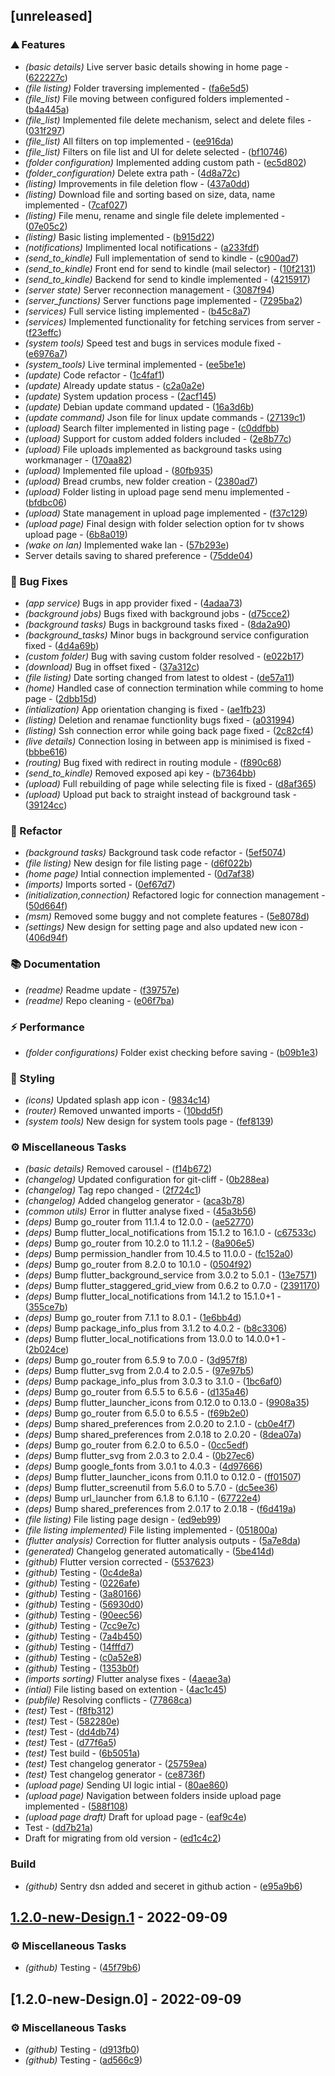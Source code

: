 ## [unreleased]

### ⛰️  Features

- *(basic details)* Live server basic details showing in home page - ([622227c](https://github.com/orhun/git-cliff/commit/622227c3f9e18d9b299909c234ac83aa720989a5))
- *(file listing)* Folder traversing implemented - ([fa6e5d5](https://github.com/orhun/git-cliff/commit/fa6e5d5133602a0adc224537ec6c8a661018e964))
- *(file_list)* File moving between configured folders implemented - ([b4a445a](https://github.com/orhun/git-cliff/commit/b4a445ae990c4052a610a6261725e4c95a259258))
- *(file_list)* Implemented file delete mechanism, select and delete files - ([031f297](https://github.com/orhun/git-cliff/commit/031f29765ee1ff18a28161192ff22b39b00a99de))
- *(file_list)* All filters on top implemented - ([ee916da](https://github.com/orhun/git-cliff/commit/ee916daf21384111c21c87dabdc45877547a91b6))
- *(file_list)* Filters on file list and UI for delete selected - ([bf10746](https://github.com/orhun/git-cliff/commit/bf1074636c13c1c0621a828e5b9c8e46d24cbe1b))
- *(folder configuration)* Implemented adding custom path - ([ec5d802](https://github.com/orhun/git-cliff/commit/ec5d802baf541f65d2e51e75dc43b1d8568b204e))
- *(folder_configuration)* Delete extra path - ([4d8a72c](https://github.com/orhun/git-cliff/commit/4d8a72cf7620440cdd632e26e87a5bb1e11e2f0b))
- *(listing)* Improvements in file deletion flow - ([437a0dd](https://github.com/orhun/git-cliff/commit/437a0dda056706a6aafebe02f107b57fb1240415))
- *(listing)* Download file and sorting based on size, data, name implemented - ([7caf027](https://github.com/orhun/git-cliff/commit/7caf027cf9394f57478431198cb76aa99126731c))
- *(listing)* File menu, rename and single file delete implemented - ([07e05c2](https://github.com/orhun/git-cliff/commit/07e05c222b3d0852ada5214ed15d2ab4eb42513b))
- *(listing)* Basic listing implemented - ([b915d22](https://github.com/orhun/git-cliff/commit/b915d22d738dc40253df9334f6a9e5ac6792534e))
- *(notifications)* Implimented local notifications - ([a233fdf](https://github.com/orhun/git-cliff/commit/a233fdf780d9bc1c29c8b4eb261dd8a8e608e182))
- *(send_to_kindle)* Full implementation of send to kindle - ([c900ad7](https://github.com/orhun/git-cliff/commit/c900ad7e70193015432e865b137142ebd4d1f94f))
- *(send_to_kindle)* Front end for send to kindle (mail selector) - ([10f2131](https://github.com/orhun/git-cliff/commit/10f2131f99225c011a72ddb60608c205d944a150))
- *(send_to_kindle)* Backend for send to kindle implemented - ([4215917](https://github.com/orhun/git-cliff/commit/4215917230d887f71d3f34ddbf32b9552f4a5d3b))
- *(server state)* Server reconnection management - ([3087f94](https://github.com/orhun/git-cliff/commit/3087f941bac0f45dea32b696987ead3501a81768))
- *(server_functions)* Server functions page implemented - ([7295ba2](https://github.com/orhun/git-cliff/commit/7295ba224de475ff17cc7127649bf0220536f0fc))
- *(services)* Full service listing implemented - ([b45c8a7](https://github.com/orhun/git-cliff/commit/b45c8a7f751803aee978c80f1be3a92ee1f93a80))
- *(services)* Implemented functionality for fetching services from server - ([f23effc](https://github.com/orhun/git-cliff/commit/f23effc58dc126ee91bdcae1100b11ed9191f67d))
- *(system tools)* Speed test and bugs in services module fixed - ([e6976a7](https://github.com/orhun/git-cliff/commit/e6976a7192b25198224f877a729a122c3c5a63c6))
- *(system_tools)* Live terminal implemented - ([ee5be1e](https://github.com/orhun/git-cliff/commit/ee5be1e4b465bd11904d89004656f638bb9fb092))
- *(update)* Code refactor - ([1c4faf1](https://github.com/orhun/git-cliff/commit/1c4faf17822470eb190b14a5f81842ea82d6fb5d))
- *(update)* Already update status - ([c2a0a2e](https://github.com/orhun/git-cliff/commit/c2a0a2ebcb24d0a3873a9b35ab6cbcf8205a6a07))
- *(update)* System updation process - ([2acf145](https://github.com/orhun/git-cliff/commit/2acf145aa8ff914cfdf7947d96471f33becb9ba6))
- *(update)* Debian update command updated - ([16a3d6b](https://github.com/orhun/git-cliff/commit/16a3d6b6943af83d221d40be245d639fc7ea97db))
- *(update command)* Json file for linux update commands - ([27139c1](https://github.com/orhun/git-cliff/commit/27139c1e3ea6324818759bf1fdc5843299cfc39d))
- *(upload)* Search filter implemented in listing page - ([c0ddfbb](https://github.com/orhun/git-cliff/commit/c0ddfbb336264c8e9869ca65e657c57c6f96d274))
- *(upload)* Support for custom added folders included - ([2e8b77c](https://github.com/orhun/git-cliff/commit/2e8b77c6416840d5c5f7ea5c5541c593f4f03b00))
- *(upload)* File uploads implemented as background tasks using workmanager - ([170aa82](https://github.com/orhun/git-cliff/commit/170aa8226d790ffe41ae72f9ef6d97c3da6135bd))
- *(upload)* Implemented file upload - ([80fb935](https://github.com/orhun/git-cliff/commit/80fb935e6b406d17599bc482d9e690dd330ad768))
- *(upload)* Bread crumbs, new folder creation - ([2380ad7](https://github.com/orhun/git-cliff/commit/2380ad774744dd2f74003d4944ede2eb8065a735))
- *(upload)* Folder listing in upload page send menu implemented - ([bfdbc06](https://github.com/orhun/git-cliff/commit/bfdbc060393e334fc3cc76b8082d814351fb2de4))
- *(upload)* State management in upload page implemented - ([f37c129](https://github.com/orhun/git-cliff/commit/f37c129c7d63e033734650321437e0eeb89e1876))
- *(upload page)* Final design with folder selection option for tv shows upload page - ([6b8a019](https://github.com/orhun/git-cliff/commit/6b8a019d05c624fea2833df3665ea1714cd4600d))
- *(wake on lan)* Implemented wake lan - ([57b293e](https://github.com/orhun/git-cliff/commit/57b293e62bed9b6f264699463998fa4c8cd98e9f))
- Server details saving to shared preference - ([75dde04](https://github.com/orhun/git-cliff/commit/75dde04432ea1feedbfeb77819a48ee98bf61d69))

### 🐛 Bug Fixes

- *(app service)* Bugs in app provider fixed - ([4adaa73](https://github.com/orhun/git-cliff/commit/4adaa73e0889c48a9c576d94fa595ac941aa5fd4))
- *(background jobs)* Bugs fixed with background jobs - ([d75cce2](https://github.com/orhun/git-cliff/commit/d75cce23d92d695585f2d5b03d3187e51f8f0175))
- *(background tasks)* Bugs in background tasks fixed - ([8da2a90](https://github.com/orhun/git-cliff/commit/8da2a90f8599776652c7d8b08889bba49e1bc32a))
- *(background_tasks)* Minor bugs in background service configuration fixed - ([4d4a69b](https://github.com/orhun/git-cliff/commit/4d4a69b4facaea5833ac43f9202e162dad6306e9))
- *(custom folder)* Bug with saving custom folder resolved - ([e022b17](https://github.com/orhun/git-cliff/commit/e022b17483519f914f9fd1f5425b1558c7a75156))
- *(download)* Bug in offset fixed - ([37a312c](https://github.com/orhun/git-cliff/commit/37a312c36db8214763f5c6fda4f5f8afa17aa9d7))
- *(file listing)* Date sorting changed from latest to oldest - ([de57a11](https://github.com/orhun/git-cliff/commit/de57a118cb4b4138934578f2a6a00c555f063b9c))
- *(home)* Handled case of connection termination while comming to home page - ([2dbb15d](https://github.com/orhun/git-cliff/commit/2dbb15d59af51f86a2cfd2c806cbcb2f081fc71c))
- *(intialization)* App orientation changing is fixed - ([ae1fb23](https://github.com/orhun/git-cliff/commit/ae1fb2328f098be086e80df3351ae2d8d8242c49))
- *(listing)* Deletion and renamae functionlity bugs fixed - ([a031994](https://github.com/orhun/git-cliff/commit/a031994921a3c5269bc7fb17e384b5eab3ef3533))
- *(listing)* Ssh connection error while going back page fixed - ([2c82cf4](https://github.com/orhun/git-cliff/commit/2c82cf4afa26855a862058e52e684c9a4dc0fe8c))
- *(live details)* Connection losing in between app is minimised is fixed - ([bbbe616](https://github.com/orhun/git-cliff/commit/bbbe616b4b779356a5218d0d8aaeb42f28a0fb80))
- *(routing)* Bug fixed with redirect in routing module - ([f890c68](https://github.com/orhun/git-cliff/commit/f890c68f15ce321469fac4f1493d1667c163fbea))
- *(send_to_kindle)* Removed exposed api key - ([b7364bb](https://github.com/orhun/git-cliff/commit/b7364bb4a559494c4aa2898203f6591689ab9b0c))
- *(upload)* Full rebuilding of page while selecting file is fixed - ([d8af365](https://github.com/orhun/git-cliff/commit/d8af36542990d425d1efee9485effbea6c8a38eb))
- *(upload)* Upload put back to straight instead of background task - ([39124cc](https://github.com/orhun/git-cliff/commit/39124cc00e9d4c5b14b3ff7e85e61d7cd0f9e625))

### 🚜 Refactor

- *(background tasks)* Background task code refactor - ([5ef5074](https://github.com/orhun/git-cliff/commit/5ef507425bd546f68f97c7687434efacd445af10))
- *(file listing)* New design for file listing page - ([d6f022b](https://github.com/orhun/git-cliff/commit/d6f022b5edea56065f90867348594bc1e7e69ba7))
- *(home page)* Intial connection implemented - ([0d7af38](https://github.com/orhun/git-cliff/commit/0d7af38c659c9652d214d5206f51621076b4cd69))
- *(imports)* Imports sorted - ([0ef67d7](https://github.com/orhun/git-cliff/commit/0ef67d70e21842612f0b8079aa6fe558c08ce621))
- *(initialization,connection)* Refactored logic for connection management - ([50d664f](https://github.com/orhun/git-cliff/commit/50d664f7079f2c51ddae2f860be0264cd2544c22))
- *(msm)* Removed some buggy and not complete features - ([5e8078d](https://github.com/orhun/git-cliff/commit/5e8078d1cdd88ddb985c8439c5e2a08f9e591d0f))
- *(settings)* New design for setting page and also updated new icon - ([406d94f](https://github.com/orhun/git-cliff/commit/406d94fe90d73ab08e877d37c803a82397715e7f))

### 📚 Documentation

- *(readme)* Readme update - ([f39757e](https://github.com/orhun/git-cliff/commit/f39757e221bb0350845983de23922c4fc742a619))
- *(readme)* Repo cleaning - ([e06f7ba](https://github.com/orhun/git-cliff/commit/e06f7baedbd2f11e8fa83450ba85270319d293d7))

### ⚡ Performance

- *(folder configurations)* Folder exist checking before saving - ([b09b1e3](https://github.com/orhun/git-cliff/commit/b09b1e39689f42c4316db9b0d5ef43391d23dc82))

### 🎨 Styling

- *(icons)* Updated splash app icon - ([9834c14](https://github.com/orhun/git-cliff/commit/9834c14f9a2655ace0e490dc53edad185008e3bc))
- *(router)* Removed unwanted imports - ([10bdd5f](https://github.com/orhun/git-cliff/commit/10bdd5f2a0107444257493863f64d17d2780f61e))
- *(system tools)* New design for system tools page - ([fef8139](https://github.com/orhun/git-cliff/commit/fef8139125e4499b4d0bc107f6238d708c27eb14))

### ⚙️ Miscellaneous Tasks

- *(basic details)* Removed carousel - ([f14b672](https://github.com/orhun/git-cliff/commit/f14b67244d9f1f4617c62b639ace2d0ed5761ecd))
- *(changelog)* Updated configuration for git-cliff - ([0b288ea](https://github.com/orhun/git-cliff/commit/0b288ea598df7549a7fca6fd48f07961ea2442a5))
- *(changelog)* Tag repo changed - ([2f724c1](https://github.com/orhun/git-cliff/commit/2f724c112a8ab15aeef0bb13a58c3bc023fd063a))
- *(changelog)* Added changelog generator - ([aca3b78](https://github.com/orhun/git-cliff/commit/aca3b7833bd420dbb93ae5d284edf167457f2f3e))
- *(common utils)* Error in flutter analyse fixed - ([45a3b56](https://github.com/orhun/git-cliff/commit/45a3b56bc59d0e370010f85db2989d0b231652db))
- *(deps)* Bump go_router from 11.1.4 to 12.0.0 - ([ae52770](https://github.com/orhun/git-cliff/commit/ae52770f9b7701f91ec4f203459272015443f565))
- *(deps)* Bump flutter_local_notifications from 15.1.2 to 16.1.0 - ([c67533c](https://github.com/orhun/git-cliff/commit/c67533c5dce206b573af0beef5b59662d4f1222b))
- *(deps)* Bump go_router from 10.2.0 to 11.1.2 - ([8a906e5](https://github.com/orhun/git-cliff/commit/8a906e52849717cf3b1604513e61c41e4925b4e4))
- *(deps)* Bump permission_handler from 10.4.5 to 11.0.0 - ([fc152a0](https://github.com/orhun/git-cliff/commit/fc152a078c0071474a4bcc2603b69c99adee1a5b))
- *(deps)* Bump go_router from 8.2.0 to 10.1.0 - ([0504f92](https://github.com/orhun/git-cliff/commit/0504f920d931159d1ac55bd8e92c6051ff0c6c98))
- *(deps)* Bump flutter_background_service from 3.0.2 to 5.0.1 - ([13e7571](https://github.com/orhun/git-cliff/commit/13e7571aec8bdd6e40273547e7ef609990490e21))
- *(deps)* Bump flutter_staggered_grid_view from 0.6.2 to 0.7.0 - ([2391170](https://github.com/orhun/git-cliff/commit/2391170261fa5b043e01738320afae93c56937d6))
- *(deps)* Bump flutter_local_notifications from 14.1.2 to 15.1.0+1 - ([355ce7b](https://github.com/orhun/git-cliff/commit/355ce7bbf709ff16ce52bf15165c4a82b149fd6f))
- *(deps)* Bump go_router from 7.1.1 to 8.0.1 - ([1e6bb4d](https://github.com/orhun/git-cliff/commit/1e6bb4df58130ba3c7703a800a93f0163fb0bd62))
- *(deps)* Bump package_info_plus from 3.1.2 to 4.0.2 - ([b8c3306](https://github.com/orhun/git-cliff/commit/b8c3306b4a84d0eed095e8c9810c4269276388cf))
- *(deps)* Bump flutter_local_notifications from 13.0.0 to 14.0.0+1 - ([2b024ce](https://github.com/orhun/git-cliff/commit/2b024ce3fe28172567eda43ce44b6820c1c1a645))
- *(deps)* Bump go_router from 6.5.9 to 7.0.0 - ([3d957f8](https://github.com/orhun/git-cliff/commit/3d957f837246d71b45cbe72102a3583f14932f25))
- *(deps)* Bump flutter_svg from 2.0.4 to 2.0.5 - ([97e97b5](https://github.com/orhun/git-cliff/commit/97e97b53b7fb54111e5a20d019fa3ceadddc708e))
- *(deps)* Bump package_info_plus from 3.0.3 to 3.1.0 - ([1bc6af0](https://github.com/orhun/git-cliff/commit/1bc6af0af5da29dee1a227543b24b505a1025515))
- *(deps)* Bump go_router from 6.5.5 to 6.5.6 - ([d135a46](https://github.com/orhun/git-cliff/commit/d135a46acab1000d41bef5ab30226def14bc2461))
- *(deps)* Bump flutter_launcher_icons from 0.12.0 to 0.13.0 - ([9908a35](https://github.com/orhun/git-cliff/commit/9908a35e493f7990e6188668a265fa259cdf3d7d))
- *(deps)* Bump go_router from 6.5.0 to 6.5.5 - ([f69b2e0](https://github.com/orhun/git-cliff/commit/f69b2e045c3cf9e25774d6bfdbba4c8d0e4aed88))
- *(deps)* Bump shared_preferences from 2.0.20 to 2.1.0 - ([cb0e4f7](https://github.com/orhun/git-cliff/commit/cb0e4f7b43e84f34b8308aa5b919a28699e8e316))
- *(deps)* Bump shared_preferences from 2.0.18 to 2.0.20 - ([8dea07a](https://github.com/orhun/git-cliff/commit/8dea07abde2017d91bc3d5db83c03ed9ea253e7b))
- *(deps)* Bump go_router from 6.2.0 to 6.5.0 - ([0cc5edf](https://github.com/orhun/git-cliff/commit/0cc5edf00ad1aa309e636f6dd08c844b550dc93d))
- *(deps)* Bump flutter_svg from 2.0.3 to 2.0.4 - ([0b27ec6](https://github.com/orhun/git-cliff/commit/0b27ec664f57836037214c616426afd7ac8497a3))
- *(deps)* Bump google_fonts from 3.0.1 to 4.0.3 - ([4d97666](https://github.com/orhun/git-cliff/commit/4d97666e7d4dd186963c7fdb32a3f791a7f8c780))
- *(deps)* Bump flutter_launcher_icons from 0.11.0 to 0.12.0 - ([ff01507](https://github.com/orhun/git-cliff/commit/ff0150796701e35c4c1a79a90063436f757e1b9a))
- *(deps)* Bump flutter_screenutil from 5.6.0 to 5.7.0 - ([dc5ee36](https://github.com/orhun/git-cliff/commit/dc5ee36bac436e5fcd1a9440383f147d28e6d96b))
- *(deps)* Bump url_launcher from 6.1.8 to 6.1.10 - ([67722e4](https://github.com/orhun/git-cliff/commit/67722e4a9ebdded3db4335d75b146fd2e53c8ebc))
- *(deps)* Bump shared_preferences from 2.0.17 to 2.0.18 - ([f6d419a](https://github.com/orhun/git-cliff/commit/f6d419a15c510e3404fa4b1f47595fd3042c28b3))
- *(file listing)* File listing page design - ([ed9eb99](https://github.com/orhun/git-cliff/commit/ed9eb99543f3b68864379009ef04a7a834b3cf47))
- *(file listing implemented)* File listing implemented - ([051800a](https://github.com/orhun/git-cliff/commit/051800af66de032877e66802852c766050892f1c))
- *(flutter analysis)* Correction for flutter analysis outputs - ([5a7e8da](https://github.com/orhun/git-cliff/commit/5a7e8da2a6c021cb586d8e92e1661bc1bed82fda))
- *(generated)* Changelog generated automatically - ([5be414d](https://github.com/orhun/git-cliff/commit/5be414d5270c99583a274de751c44ae7298787f5))
- *(github)* Flutter version corrected - ([5537623](https://github.com/orhun/git-cliff/commit/5537623728b0abd21ad2e5f8bc2c7bcc1801b7ae))
- *(github)* Testing - ([0c4de8a](https://github.com/orhun/git-cliff/commit/0c4de8a1f54fc3d1be696a9cfa762cfaca4ac17a))
- *(github)* Testing - ([0226afe](https://github.com/orhun/git-cliff/commit/0226afec3cbfeb0442fddf919b0dc50a5422f7b1))
- *(github)* Testing - ([3a80166](https://github.com/orhun/git-cliff/commit/3a80166950d40a5a78836aea8f025c5d57b32a8e))
- *(github)* Testing - ([56930d0](https://github.com/orhun/git-cliff/commit/56930d04a913080335d467b3f90330de07028d87))
- *(github)* Testing - ([90eec56](https://github.com/orhun/git-cliff/commit/90eec56e3b63e3140866684ada2003467321589e))
- *(github)* Testing - ([7cc9e7c](https://github.com/orhun/git-cliff/commit/7cc9e7c639f45ff2f93268b51727ef3f87d5ab51))
- *(github)* Testing - ([7a4b450](https://github.com/orhun/git-cliff/commit/7a4b4508f5a8a912adcd6f15ea7b9ff16c3c72b3))
- *(github)* Testing - ([14fffd7](https://github.com/orhun/git-cliff/commit/14fffd77d7cf7d303bcc3f0d5af338934e0f4a3c))
- *(github)* Testing - ([c0a52e8](https://github.com/orhun/git-cliff/commit/c0a52e8c46548b022fde24d1d17e6f976d84f4b0))
- *(github)* Testing - ([1353b0f](https://github.com/orhun/git-cliff/commit/1353b0f2d4471c9d52d8cc7d9624c6cf2d1e84e2))
- *(imports sorting)* Flutter analyse fixes - ([4aeae3a](https://github.com/orhun/git-cliff/commit/4aeae3acbfd4c3cd4c66403a6cff6e5de08113c9))
- *(intial)* File listing based on extention - ([4ac1c45](https://github.com/orhun/git-cliff/commit/4ac1c45d862e4ee083b2b09d3d78e6a96e588eb1))
- *(pubfile)* Resolving conflicts - ([77868ca](https://github.com/orhun/git-cliff/commit/77868ca549c3d81921cc37580e3d0bbe14b8cfc4))
- *(test)* Test - ([f8fb312](https://github.com/orhun/git-cliff/commit/f8fb31220a233da71e9a58928aac19868470286b))
- *(test)* Test - ([582280e](https://github.com/orhun/git-cliff/commit/582280eb4e32ebe8f93489f44d12786114cfa0f8))
- *(test)* Test - ([dd4db74](https://github.com/orhun/git-cliff/commit/dd4db741336efaff32e0a4c65604b2e572e5dab5))
- *(test)* Test - ([d77f6a5](https://github.com/orhun/git-cliff/commit/d77f6a5aff06c295e1c2e7898ad66f31125f3021))
- *(test)* Test build - ([6b5051a](https://github.com/orhun/git-cliff/commit/6b5051a392cb2fc6f5747d3a05d8537dff82867b))
- *(test)* Test changelog generator - ([25759ea](https://github.com/orhun/git-cliff/commit/25759eaaeba241f6c46df0c7ff67a93465a55d79))
- *(test)* Test changelog generator - ([ce8736f](https://github.com/orhun/git-cliff/commit/ce8736f60301c335d5a83313200485f2b88d3b18))
- *(upload page)* Sending UI logic intial - ([80ae860](https://github.com/orhun/git-cliff/commit/80ae860ced802ace4d845481afe696c51d5669cb))
- *(upload page)* Navigation between folders inside upload page implemented - ([588f108](https://github.com/orhun/git-cliff/commit/588f108e099e396fd08e29947b5441f1afff7965))
- *(upload page draft)* Draft for upload page - ([eaf9c4e](https://github.com/orhun/git-cliff/commit/eaf9c4e63de50288c5b80dd5a4070e34564151db))
- Test - ([dd7b21a](https://github.com/orhun/git-cliff/commit/dd7b21a4a9e021813fb8f8b54d98ee5935c7cc0d))
- Draft for migrating from old version - ([ed1c4c2](https://github.com/orhun/git-cliff/commit/ed1c4c286dbeb3797c7d7f2d0c08548c8b0c5e50))

### Build

- *(github)* Sentry dsn added and seceret in github action - ([e95a9b6](https://github.com/orhun/git-cliff/commit/e95a9b6a9495989cc8c89dffdbd436b93728d2fd))

## [1.2.0-new-Design.1](https://github.com/orhun/git-cliff/compare/v1.2.0-new-Design.0..v1.2.0-new-Design.1) - 2022-09-09

### ⚙️ Miscellaneous Tasks

- *(github)* Testing - ([45f79b6](https://github.com/orhun/git-cliff/commit/45f79b669f02c3015e4aa40df30cfa054713e50d))

## [1.2.0-new-Design.0] - 2022-09-09

### ⚙️ Miscellaneous Tasks

- *(github)* Testing - ([d913fb0](https://github.com/orhun/git-cliff/commit/d913fb02f0f005f82e35d7f21dd335e4b1cd99a1))
- *(github)* Testing - ([ad566c9](https://github.com/orhun/git-cliff/commit/ad566c97c6f9715b7d95c63a0ee941b6d769fddb))
